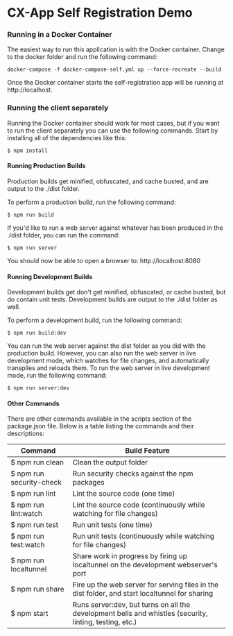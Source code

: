 # CX-App Self Registration Demo

### Running in a Docker Container

The easiest way to run this application is with the Docker container.  Change to the docker folder and run the following command:

```
docker-compose -f docker-compose-self.yml up --force-recreate --build
```

Once the Docker container starts the self-registration app will be running at http://localhost.


### Running the client separately


Running the Docker container should work for most cases, but if you want to run the client separately you can use the following commands.  Start by installing all of the dependencies like this:

```
$ npm install
```

#### Running Production Builds

Production builds get minified, obfuscated, and cache busted, and are output to the ./dist folder.

To perform a production build, run the following command:

```
$ npm run build
```

If you'd like to run a web server against whatever has been produced in the ./dist folder, you can run the command:

```
$ npm run server
```

You should now be able to open a browser to: http://localhost:8080

#### Running Development  Builds

Development builds get don't get minified, obfuscated, or cache busted, but do contain unit tests.  Development builds are output to the ./dist folder as well.

To perform a development build, run the following command:

```
$ npm run build:dev
```

You can run the web server against the dist folder as you did with the production build.  However, you can also run the web server in live development mode, which watches for file changes, and automatically transpiles and reloads them.  To run the web server in live development mode, run the following command:

```
$ npm run server:dev
```

#### Other Commands

There are other commands available in the scripts section of the package.json file.  Below is a table listing the commands and their descriptions:

| Command                  | Build Feature                            |
| ------------------------ | ---------------------------------------- |
| $ npm run clean          | Clean the output folder                  |
| $ npm run security-check | Run security checks against the npm packages |
| $ npm run lint           | Lint the source code (one time)          |
| $ npm run lint:watch     | Lint the source code (continuously while watching for file changes) |
| $ npm run test           | Run unit tests (one time)                |
| $ npm run test:watch     | Run unit tests (continuously while watching for file changes) |
| $ npm run localtunnel    | Share work in progress by firing up localtunnel on the development webserver's port |
| $ npm run share          | Fire up the web server for serving files in the dist folder, and start localtunnel for sharing |
| $ npm start              | Runs server:dev, but turns on all the development bells and whistles (security, linting, testing, etc.) |